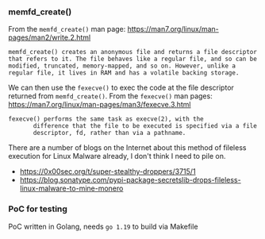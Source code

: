 ### memfd_create()
From the `memfd_create()` man page: https://man7.org/linux/man-pages/man2/write.2.html

```
memfd_create() creates an anonymous file and returns a file descriptor that refers to it. The file behaves like a regular file, and so can be modified, truncated, memory-mapped, and so on. However, unlike a regular file, it lives in RAM and has a volatile backing storage.
```

We can then use the `fexecve()` to exec the code at the file descriptor returned from `memfd_create()`. From the `fexecve()` man pages: https://man7.org/linux/man-pages/man3/fexecve.3.html

```
fexecve() performs the same task as execve(2), with the
       difference that the file to be executed is specified via a file
       descriptor, fd, rather than via a pathname.
```


There are a number of blogs on the Internet about this method of fileless execution for Linux Malware already, I don't think I need to pile on.
- https://0x00sec.org/t/super-stealthy-droppers/3715/1
- https://blog.sonatype.com/pypi-package-secretslib-drops-fileless-linux-malware-to-mine-monero

### PoC for testing
PoC written in Golang, needs `go 1.19` to build via Makefile
